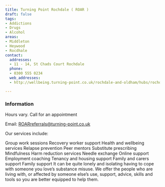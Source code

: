 ```yaml
---
title: Turning Point Rochdale ( ROAR )
draft: false
tags:
- Addictions
- Drugs
- Alcohol
areas:
- Middleton
- Heywood
- Rocdhale
contact:
  addresses:
  - 11 - 14, St Chads Court Rochdale
  phone:
  - 0300 555 0234
  web_addresses:
  - http://wellbeing.turning-point.co.uk/rochdale-and-oldham/hubs/rochdale-hub/

---
```


### Information

Hours vary.  Call for an appointment

Email: ROARreferrals@turning-point.co.uk

Our services include:

Group work sessions
Recovery worker support
Health and wellbeing services
Relapse prevention
Peer mentors
Substitute prescribing
Mindfulness
Harm reduction services
Needle exchange
Online support
Employment coaching
Tenancy and housing support
Family and carers support
Family support
It can be quite lonely and isolating having to cope with someone you love’s substance misuse. We offer the people who are living with, or affected by someone else’s use, support, advice, skills and tools so you are better equipped to help them.